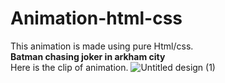 # Animation-html-css
This animation is made using pure Html/css.<br>
**Batman chasing joker in arkham city** <br>
Here is the clip of animation.
![Untitled design (1)](https://github.com/priyans619/Animation-html-css-GR/assets/46921513/f74ebe50-a700-4e9a-ab4c-0b7eb5f1158d)
